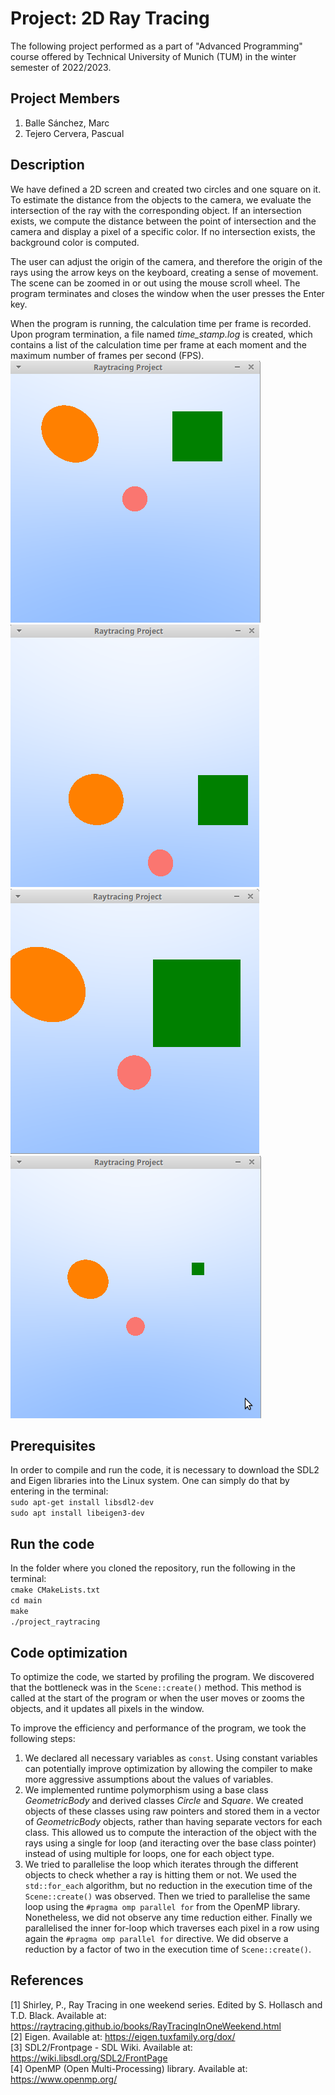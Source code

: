 # Project: 2D Ray Tracing #

The following project performed as a part of "Advanced Programming" course offered by Technical University of Munich (TUM) in the winter semester of 2022/2023. 

## Project Members ##
1. Balle Sánchez, Marc
2. Tejero Cervera, Pascual

## Description ##
We have defined a 2D screen and created two circles and one square on it. To estimate the distance from the objects to the camera, we evaluate the intersection of the ray with the corresponding object. If an intersection exists, we compute the distance between the point of intersection and the camera and display a pixel of a specific color. If no intersection exists, the background color is computed.

The user can adjust the origin of the camera, and therefore the origin of the rays using the arrow keys on the keyboard, creating a sense of movement. The scene can be zoomed in or out using the mouse scroll wheel. The program terminates and closes the window when the user presses the Enter key.

When the program is running, the calculation time per frame is recorded. Upon program termination, a file named _time_stamp.log_ is created, which contains a list of the calculation time per frame at each moment and the maximum number of frames per second (FPS).
![neutral_pos](images/general_layout.png) ![moved_pos](images/move_objects.png)
![zoom_in](images/zoom_in.png) ![zoom_out](images/zoom_out.png )

## Prerequisites ##
In order to compile and run the code, it is necessary to download the SDL2 and Eigen libraries into the Linux system. One can simply do that by entering in the terminal:  
`sudo apt-get install libsdl2-dev`  
`sudo apt install libeigen3-dev`  

## Run the code ##
In the folder where you cloned the repository, run the following in the terminal:  
`cmake CMakeLists.txt`  
`cd main`  
`make`  
`./project_raytracing` 

## Code optimization ##
To optimize the code, we started by profiling the program. We discovered that the bottleneck was in the `Scene::create()` method. This method is called at the start of the program or when the user moves or zooms the objects, and it updates all pixels in the window. 

To improve the efficiency and performance of the program, we took the following steps:
1. We declared all necessary variables as `const`. Using constant variables can potentially improve optimization by allowing the compiler to make more aggressive assumptions about the values of variables. 
2. We implemented runtime polymorphism using a base class _GeometricBody_ and derived classes _Circle_ and _Square_. We created objects of these classes using raw pointers and stored them in a vector of _GeometricBody_ objects, rather than having separate vectors for each class. This allowed us to compute the interaction of the object with the rays using a single for loop (and iteracting over the base class pointer) instead of using multiple for loops, one for each object type.
3. We tried to parallelise the loop which iterates through the different objects to check whether a ray is hitting them or not. We used the `std::for_each` algorithm, but no reduction in the execution time of the `Scene::create()` was observed. Then we tried to parallelise the same loop using the `#pragma omp parallel for` from the OpenMP library. Nonetheless, we did not observe any time reduction either. Finally we parallelised the inner for-loop which traverses each pixel in a row using again the `#pragma omp parallel for` directive. We did observe a reduction by a factor of two in the execution time of `Scene::create()`.

## References ##
[1] Shirley, P., Ray Tracing in one weekend series. Edited by S. Hollasch and T.D. Black. Available at: https://raytracing.github.io/books/RayTracingInOneWeekend.html  
[2] Eigen. Available at: https://eigen.tuxfamily.org/dox/  
[3] SDL2/Frontpage - SDL Wiki. Available at: https://wiki.libsdl.org/SDL2/FrontPage  
[4] OpenMP (Open Multi-Processing) library. Available at: https://www.openmp.org/
 
